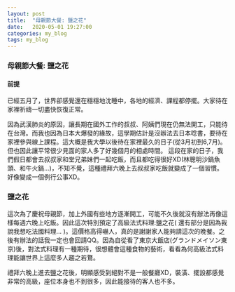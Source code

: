 ```yaml
---
layout: post
title:  "母親節大餐: 鹽之花"
date:   2020-05-01 19:27:00
categories: my_blog
tags: my_blog
---
```


### 母親節大餐: 鹽之花

#### 前提

已經五月了，世界卻感覺還在穩穩地沈睡中，各地的經濟、課程都停擺。大家待在家裡祈禱一切盡快恢復正常。<br />

因為武漢肺炎的原因，讓長期在國外工作的叔叔、阿姨們現在仍無法開工，只能待在台灣。而我也因為日本大爆發的緣故，這學期估計是沒辦法去日本唸書，要待在家裡參與線上課程。這大概是我大學以後待在家裡最久的日子(從3月初到6,7月)。但也因此讓平常很少見面的家人多了好幾個月的相處時間。 這段在家的日子，我們假日都會去叔叔家和堂兄弟妹們一起吃飯，而且都吃得很好XD(林聰明沙鍋魚頭、和牛火鍋...)，不知不覺，這種禮拜六晚上去叔叔家吃飯就變成了一個習慣。好像變成一個例行公事XD。

### 鹽之花

這次為了慶祝母親節，加上外國有些地方逐漸開工，可能不久後就沒有辦法再像這樣每週六晚上吃飯。因此這次特別預定了高級法式料理:鹽之花( 還有部分是因為我說我想吃法國料理... )。這價格高得嚇人，真的是謝謝家人能夠請這次的晚餐。之後有辦法的話我一定也會回請QQ。因為自從看了東京大飯店(グランドメイソン東京)後，對法式料理有一種期待，很想體會這種食物的藝術，看看為何高級法式料理能讓世界上這麼多人趨之若鶩。

禮拜六晚上進去鹽之花後，明顯感受到絕對不是一般餐廳XD，裝潢、擺設都感覺非常的高級，座位本身也不到很多，因此能接待的客人也不多。


